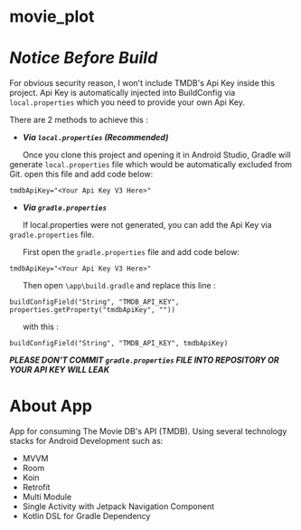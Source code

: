 # movie_plot

# ***Notice Before Build***

For obvious security reason, I won't include TMDB's Api Key inside this project. Api Key is automatically injected into BuildConfig via ```local.properties``` which you need to provide your own Api Key.

There are 2 methods to achieve this :

- ***Via ```local.properties``` (Recommended)***

&nbsp;&nbsp;&nbsp;&nbsp;&nbsp;&nbsp;Once you clone this project and opening it in Android Studio, Gradle will generate ```local.properties``` file which would be automatically excluded from Git. open this file and add code below:

```
tmdbApiKey="<Your Api Key V3 Here>"
```

- ***Via ```gradle.properties```***

&nbsp;&nbsp;&nbsp;&nbsp;&nbsp;&nbsp;If local.properties were not generated, you can add the Api Key via ```gradle.properties``` file. 

&nbsp;&nbsp;&nbsp;&nbsp;&nbsp;&nbsp;First open the ```gradle.properties``` file and add code below:

```
tmdbApiKey="<Your Api Key V3 Here>"
```

&nbsp;&nbsp;&nbsp;&nbsp;&nbsp;&nbsp;Then open ```\app\build.gradle``` and replace this line :
```
buildConfigField("String", "TMDB_API_KEY", properties.getProperty("tmdbApiKey", ""))
```
&nbsp;&nbsp;&nbsp;&nbsp;&nbsp;&nbsp;with this :
```
buildConfigField("String", "TMDB_API_KEY", tmdbApiKey)
```

***PLEASE DON'T COMMIT ```gradle.properties``` FILE INTO REPOSITORY OR YOUR API KEY WILL LEAK***

# About App

App for consuming The Movie DB's API (TMDB). Using several technology stacks for Android Development such as:

- MVVM
- Room
- Koin
- Retrofit
- Multi Module
- Single Activity with Jetpack Navigation Component
- Kotlin DSL for Gradle Dependency

